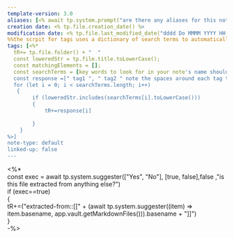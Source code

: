 ```yaml
---
template-version: 3.0
aliases: [<% await tp.system.prompt("are there any aliases for this note?", " ") %>]
creation date: <% tp.file.creation_date() %>
modification date: <% tp.file.last_modified_date("dddd Do MMMM YYYY HH:mm:ss") %>
%%the scrpit for tags uses a dictionary of search terms to automatically tag stuff from your note's name%%
tags: [<%* 
  tR+= tp.file.folder() + "  "
  const loweredStr = tp.file.title.toLowerCase();
  const matchingElements = [];
  const searchTerms = [key words to look for in your note's name should come in a comma seperated list here] 
  const response =[" tag1 ", " tag2 " note the spaces around each tag they should be there so the tags are properly seperated]
  for (let i = 0; i < searchTerms.length; i++)
   {
	    if (loweredStr.includes(searchTerms[i].toLowerCase()))
	    {
		    tR+=response[i]
    
	    }
    }
%>]
note-type: default
linked-up: false
---
```


<%*  
const exec = await tp.system.suggester(["Yes", "No"], [true, false],false ,"is this file extracted from anything else?")  
if (exec==true)  
{  
  tR+=("extracted-from::[[" + (await tp.system.suggester((item) => item.basename, app.vault.getMarkdownFiles())).basename + "]]")  
}  
-%>
